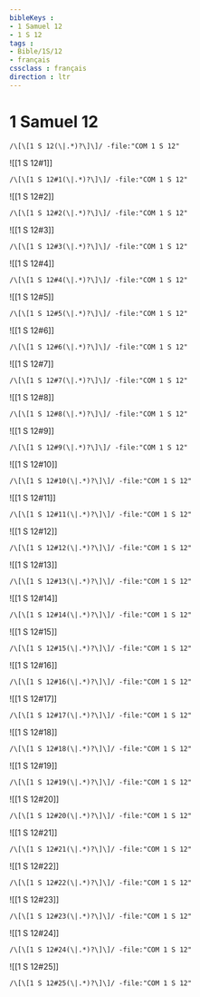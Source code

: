 ```yaml
---
bibleKeys : 
- 1 Samuel 12
- 1 S 12
tags : 
- Bible/1S/12
- français
cssclass : français
direction : ltr
---
```


# 1 Samuel 12

```query
/\[\[1 S 12(\|.*)?\]\]/ -file:"COM 1 S 12"
```



![[1 S 12#1]]

```query
/\[\[1 S 12#1(\|.*)?\]\]/ -file:"COM 1 S 12"
```

![[1 S 12#2]]

```query
/\[\[1 S 12#2(\|.*)?\]\]/ -file:"COM 1 S 12"
```

![[1 S 12#3]]

```query
/\[\[1 S 12#3(\|.*)?\]\]/ -file:"COM 1 S 12"
```

![[1 S 12#4]]

```query
/\[\[1 S 12#4(\|.*)?\]\]/ -file:"COM 1 S 12"
```

![[1 S 12#5]]

```query
/\[\[1 S 12#5(\|.*)?\]\]/ -file:"COM 1 S 12"
```

![[1 S 12#6]]

```query
/\[\[1 S 12#6(\|.*)?\]\]/ -file:"COM 1 S 12"
```

![[1 S 12#7]]

```query
/\[\[1 S 12#7(\|.*)?\]\]/ -file:"COM 1 S 12"
```

![[1 S 12#8]]

```query
/\[\[1 S 12#8(\|.*)?\]\]/ -file:"COM 1 S 12"
```

![[1 S 12#9]]

```query
/\[\[1 S 12#9(\|.*)?\]\]/ -file:"COM 1 S 12"
```

![[1 S 12#10]]

```query
/\[\[1 S 12#10(\|.*)?\]\]/ -file:"COM 1 S 12"
```

![[1 S 12#11]]

```query
/\[\[1 S 12#11(\|.*)?\]\]/ -file:"COM 1 S 12"
```

![[1 S 12#12]]

```query
/\[\[1 S 12#12(\|.*)?\]\]/ -file:"COM 1 S 12"
```

![[1 S 12#13]]

```query
/\[\[1 S 12#13(\|.*)?\]\]/ -file:"COM 1 S 12"
```

![[1 S 12#14]]

```query
/\[\[1 S 12#14(\|.*)?\]\]/ -file:"COM 1 S 12"
```

![[1 S 12#15]]

```query
/\[\[1 S 12#15(\|.*)?\]\]/ -file:"COM 1 S 12"
```

![[1 S 12#16]]

```query
/\[\[1 S 12#16(\|.*)?\]\]/ -file:"COM 1 S 12"
```

![[1 S 12#17]]

```query
/\[\[1 S 12#17(\|.*)?\]\]/ -file:"COM 1 S 12"
```

![[1 S 12#18]]

```query
/\[\[1 S 12#18(\|.*)?\]\]/ -file:"COM 1 S 12"
```

![[1 S 12#19]]

```query
/\[\[1 S 12#19(\|.*)?\]\]/ -file:"COM 1 S 12"
```

![[1 S 12#20]]

```query
/\[\[1 S 12#20(\|.*)?\]\]/ -file:"COM 1 S 12"
```

![[1 S 12#21]]

```query
/\[\[1 S 12#21(\|.*)?\]\]/ -file:"COM 1 S 12"
```

![[1 S 12#22]]

```query
/\[\[1 S 12#22(\|.*)?\]\]/ -file:"COM 1 S 12"
```

![[1 S 12#23]]

```query
/\[\[1 S 12#23(\|.*)?\]\]/ -file:"COM 1 S 12"
```

![[1 S 12#24]]

```query
/\[\[1 S 12#24(\|.*)?\]\]/ -file:"COM 1 S 12"
```

![[1 S 12#25]]

```query
/\[\[1 S 12#25(\|.*)?\]\]/ -file:"COM 1 S 12"
```

